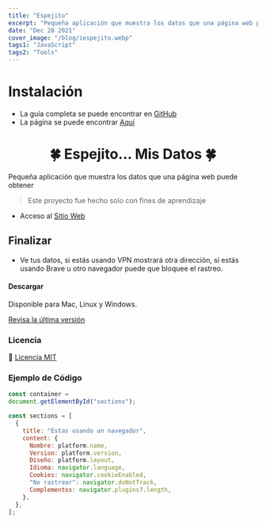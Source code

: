 ```yaml
---
title: "Espejito"
excerpt: "Pequeña aplicación que muestra los datos que una página web puede obtener"
date: "Dec 28 2021"
cover_image: "/blog/iespejito.webp"
tags1: "JavaScript"
tags2: "Tools"
---
```


# Instalación

* La guía completa se puede encontrar en [GitHub](https://github.com/aiskoa/espejito)
* La página se puede encontrar [Aquí](https://aiskoa.github.io/espejito/)

<h1 align="center">🍀 Espejito... Mis Datos 🍀</h1>
  Pequeña aplicación que muestra los datos que una página web puede obtener
</p>

> Este proyecto fue hecho solo con fines de aprendizaje

* Acceso al [Sitio Web](https://aiskoa.github.io/espejito/)

## Finalizar

* Ve tus datos, si estás usando VPN mostrará otra dirección, si estás usando Brave u otro navegador puede que bloquee el rastreo.

#### Descargar

Disponible para Mac, Linux y Windows.

[Revisa la última versión](https://github.com/aiskoa/espejito)

### Licencia

💜 [Licencia MIT](https://github.com/aiskoa/espejito/blob/main/LICENSE)

### Ejemplo de Código

```javascript
const container = 
document.getElementById("sections");

const sections = [
  {
    title: "Estas usando un navegador",
    content: {
      Nombre: platform.name,
      Version: platform.version,
      Diseño: platform.layout,
      Idioma: navigator.language,
      Cookies: navigator.cookieEnabled,
      "No rastrear": navigator.doNotTrack,
      Complementos: navigator.plugins?.length,
    },
  },
];
```